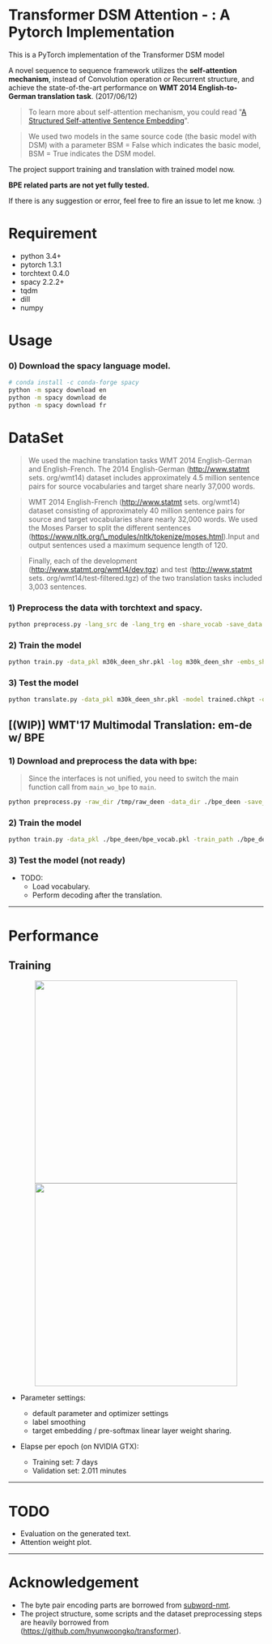 #  Transformer DSM Attention - : A Pytorch Implementation

This is a PyTorch implementation of the Transformer DSM model


A novel sequence to sequence framework utilizes the **self-attention mechanism**, instead of Convolution operation or Recurrent structure, and achieve the state-of-the-art performance on **WMT 2014 English-to-German translation task**. (2017/06/12)

> To learn more about self-attention mechanism, you could read "[A Structured Self-attentive Sentence Embedding](https://arxiv.org/abs/1703.03130)".

> We used two models in the same source code (the basic model with DSM) with a parameter BSM = False which indicates the basic model, BSM = True indicates  the DSM model.

The project support training and translation with trained model now.

**BPE related parts are not yet fully tested.**

If there is any suggestion or error, feel free to fire an issue to let me know. :)


# Requirement
- python 3.4+
- pytorch 1.3.1
- torchtext 0.4.0
- spacy 2.2.2+
- tqdm
- dill
- numpy


# Usage

### 0) Download the spacy language model.
```bash
# conda install -c conda-forge spacy 
python -m spacy download en
python -m spacy download de
python -m spacy download fr
```
# DataSet 
>  We used the machine translation tasks WMT 2014 English-German and English-French.
The 2014 English-German (http://www.statmt sets. org/wmt14) dataset includes approximately 4.5 million sentence pairs for source vocabularies and target share nearly 37,000 words.

> WMT 2014 English-French (http://www.statmt sets. org/wmt14) dataset consisting of approximately 40 million sentence pairs for source and target vocabularies share nearly 32,000 words. We used the Moses Parser to split the different sentences (https://www.nltk.org/\_modules/nltk/tokenize/moses.html).Input and output sentences used a maximum sequence length of 120.

> Finally, each of the development (http://www.statmt.org/wmt14/dev.tgz) and test (http://www.statmt sets. org/wmt14/test-filtered.tgz) of the two translation tasks included 3,003 sentences.
### 1) Preprocess the data with torchtext and spacy.
```bash
python preprocess.py -lang_src de -lang_trg en -share_vocab -save_data m30k_deen_shr.pkl
```

### 2) Train the model
```bash
python train.py -data_pkl m30k_deen_shr.pkl -log m30k_deen_shr -embs_share_weight -proj_share_weight -label_smoothing -save_model trained -b 256 -warmup 128000 -epoch 400
```

### 3) Test the model
```bash
python translate.py -data_pkl m30k_deen_shr.pkl -model trained.chkpt -output prediction.txt
```

## [(WIP)] WMT'17 Multimodal Translation: em-de w/ BPE 
### 1) Download and preprocess the data with bpe:

> Since the interfaces is not unified, you need to switch the main function call from `main_wo_bpe` to `main`.

```bash
python preprocess.py -raw_dir /tmp/raw_deen -data_dir ./bpe_deen -save_data bpe_vocab.pkl -codes codes.txt -prefix deen
```

### 2) Train the model
```bash
python train.py -data_pkl ./bpe_deen/bpe_vocab.pkl -train_path ./bpe_deen/deen-train -val_path ./bpe_deen/deen-val -log deen_bpe -embs_share_weight -proj_share_weight -label_smoothing -save_model trained -b 256 -warmup 128000 -epoch 400
```

### 3) Test the model (not ready)
- TODO:
	- Load vocabulary.
	- Perform decoding after the translation.
---
# Performance
## Training

<p align="center">
<img src="https://imgur.com/rKeP1bb.png" width="400">
<img src="https://imgur.com/9je3X6U.png" width="400">
</p>

- Parameter settings:
  - default parameter and optimizer settings
  - label smoothing 
  - target embedding / pre-softmax linear layer weight sharing. 

- Elapse per epoch (on NVIDIA GTX):
  - Training set: 7 days
  - Validation set: 2.011 minutes
  
---
# TODO
  - Evaluation on the generated text.
  - Attention weight plot.
---
# Acknowledgement
- The byte pair encoding parts are borrowed from [subword-nmt](https://github.com/rsennrich/subword-nmt/).
- The project structure, some scripts and the dataset preprocessing steps are heavily borrowed from (https://github.com/hyunwoongko/transformer).
